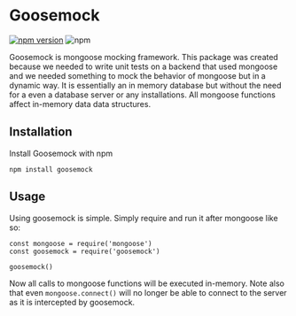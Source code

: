 # Goosemock
[![npm version](https://badge.fury.io/js/goosemock.svg)](https://badge.fury.io/js/goosemock)
![npm](https://img.shields.io/npm/dt/goosemock.svg)

Goosemock is mongoose mocking framework. This package was created because we needed to write unit tests on a backend that used mongoose and we needed something to mock the behavior of mongoose but in a dynamic way. It is essentially an in memory database but without the need for a even a database server or any installations. All mongoose functions affect in-memory data data structures.

## Installation
Install Goosemock with npm
```
npm install goosemock
```

## Usage
Using goosemock is simple. Simply require and run it after mongoose like so:
```
const mongoose = require('mongoose')
const goosemock = require('goosemock')

goosemock()
```
Now all calls to mongoose functions will be executed in-memory. Note also that even `mongoose.connect()` will no longer be able to connect to the server as it is intercepted by goosemock.
